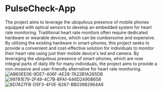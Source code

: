 # PulseCheck-App

The project aims to leverage the ubiquitous presence of mobile phones equipped with optical sensors to develop an embedded system for heart rate monitoring. Traditional heart rate monitors often require dedicated hardware or wearable devices, which can be cumbersome and expensive. By utilizing the existing hardware in smart-phones, this project seeks to provide a convenient and cost-effective solution for individuals to monitor their heart rate using just their mobile device's led and camera. By leveraging the ubiquitous presence of smart-phones, which are now integral parts of daily life for many individuals, the project aims to provide a non-invasive and user-friendly alternative for heart rate monitoring. 
![AB60EE06-9DE7-406F-AE28-7A22B1A265DB](https://github.com/user-attachments/assets/f8048c74-9b15-4143-8e6c-310ca3ffb85b) ![99781E79-2F49-4C7B-BFA1-646D2490B658](https://github.com/user-attachments/assets/e2682c47-b643-47a2-9160-c7f4be1da611) ![8D7A27FB-D5F3-4F0E-B267-BB039B2964A6](https://github.com/user-attachments/assets/b390dae3-10ff-487e-8c97-25c46ee72164)



